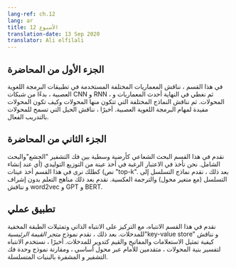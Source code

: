 ```yaml
---
lang-ref: ch.12
lang: ar
title: الأسبوع 12
translation-date: 13 Sep 2020
translator: Ali elfilali
---
```



## **الجزء اﻷول من المحاضرة**

في هذا القسم ، نناقش المعماريات المختلفة المستخدمة في تطبيقات البرمجة اللغوية العصبية ، بدءًا من شبكات CNN و RNN ، ثم نغطي في النهاية أحدث المعماريات و المحولات. ثم نناقش النماذج المختلفة التي تتكون منها المحولات وكيف تكون المحولات مفيدة لمهام البرمجة اللغوية العصبية. أخيرًا ، نناقش الحيل التي تسمح للمحولات بالتدريب الفعال.




## **الجزء الثاني من المحاضرة**

نقدم في هذا القسم البحث الشعاعي كأرضية وسطية بين فك التشفير "الجشع"والبحث الشامل. نحن نأخذ في الاعتبار الرغبة في أخذ عينة من التوزيع التوليدي (أي عند إنشاء نص) كطلك نرى في هذا القسم أخذ عينات "top-k". بعد ذلك ، نقدم نماذج التسلسل إلى التسلسل (مع متغير محول) والترجمة العكسية. نقدم بعد ذلك مناهج التعلم بدون إشراف و نناقش word2vec و GPT و BERT.



## تطبيق عملي

نقدم في هذا القسم الانتباه، مع التركيز على الانتباه الذاتي وتمثيلات الطبقة المخفية للمدخلات. بعد ذلك ، نقدم نموذج *متجر القيمة الرئيسية*"key-value store" و نناقش كيفية تمثيل الاستعلامات والمفاتيح والقيم كتدوير للمدخلات. أخيرًا ، نستخدم الانتباه لتفسير بنية المحولات ، متقدمين للأمام عبر محول أساسي ، ومقارنة نموذج وحدة فك التشفير و المشفرة بالبنيات المتسلسلة.
